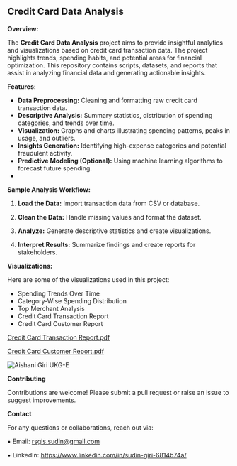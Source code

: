 

## Credit Card Data Analysis

**Overview:**

The **Credit Card Data Analysis** project aims to provide insightful analytics and visualizations based on credit card transaction data. The project highlights trends, spending habits, and potential areas for financial optimization. This repository contains scripts, datasets, and reports that assist in analyzing financial data and generating actionable insights.

**Features:**
* **Data Preprocessing:** Cleaning and formatting raw credit card transaction data.
* **Descriptive Analysis:** Summary statistics, distribution of spending categories, and trends over time.
* **Visualization:** Graphs and charts illustrating spending patterns, peaks in usage, and outliers.
* **Insights Generation:** Identifying high-expense categories and potential fraudulent activity.
* **Predictive Modeling (Optional):** Using machine learning algorithms to forecast future spending.
* 

**Sample Analysis Workflow:**


1. **Load the Data:** Import transaction data from CSV or database.

2. **Clean the Data:** Handle missing values and format the dataset.

3. **Analyze:** Generate descriptive statistics and create visualizations.

4. **Interpret Results:** Summarize findings and create reports for stakeholders.


**Visualizations:**

Here are some of the visualizations used in this project:

* Spending Trends Over Time
* Category-Wise Spending Distribution
* Top Merchant Analysis
* Credit Card Transaction Report
* Credit Card Customer Report
  
[Credit Card Transaction Report.pdf](https://github.com/user-attachments/files/17618975/Credit.Card.Transaction.Report.pdf)

[Credit Card Customer Report.pdf](https://github.com/user-attachments/files/17618981/Credit.Card.Customer.Report.pdf)

![Aishani Giri UKG-E](https://github.com/user-attachments/assets/b922b25b-fe35-4cde-a4e7-b620d837c4c2)

**Contributing**

Contributions are welcome! Please submit a pull request or raise an issue to suggest improvements.


**Contact**

For any questions or collaborations, reach out via:

•	Email: rsgis.sudin@gmail.com

•	LinkedIn: https://www.linkedin.com/in/sudin-giri-6814b74a/

